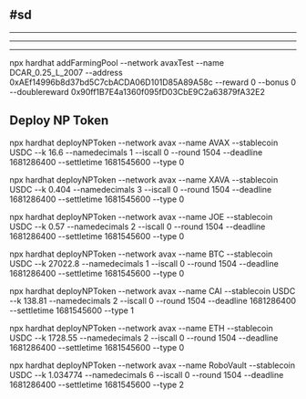 ## #sd

---

---

---

npx hardhat addFarmingPool --network avaxTest --name DCAR_0.25_L_2007 --address 0xAEf14996b8d37bd5C7cbACDA06D101D85A89A58c --reward 0 --bonus 0 --doublereward 0x90ff1B7E4a1360f095fD03CbE9C2a63879fA32E2


## Deploy NP Token

npx hardhat deployNPToken --network avax --name AVAX --stablecoin USDC --k 16.6 --namedecimals 1 --iscall 0 --round 1504 --deadline 1681286400 --settletime 1681545600 --type 0

npx hardhat deployNPToken --network avax --name XAVA --stablecoin USDC --k 0.404 --namedecimals 3 --iscall 0 --round 1504 --deadline 1681286400 --settletime 1681545600 --type 0

npx hardhat deployNPToken --network avax --name JOE --stablecoin USDC --k 0.57 --namedecimals 2 --iscall 0 --round 1504 --deadline 1681286400 --settletime 1681545600 --type 0

npx hardhat deployNPToken --network avax --name BTC --stablecoin USDC --k 27022.8 --namedecimals 1 --iscall 0 --round 1504 --deadline 1681286400 --settletime 1681545600 --type 0

npx hardhat deployNPToken --network avax --name CAI --stablecoin USDC --k 138.81 --namedecimals 2 --iscall 0 --round 1504 --deadline 1681286400 --settletime 1681545600 --type 1

npx hardhat deployNPToken --network avax --name ETH --stablecoin USDC --k 1728.55 --namedecimals 2 --iscall 0 --round 1504 --deadline 1681286400 --settletime 1681545600 --type 0

npx hardhat deployNPToken --network avax --name RoboVault --stablecoin USDC --k 1.034774 --namedecimals 6 --iscall 0 --round 1504 --deadline 1681286400 --settletime 1681545600 --type 2
